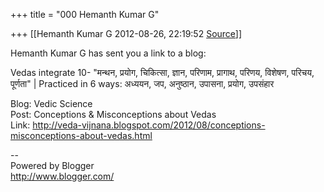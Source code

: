 +++
title = "000 Hemanth Kumar G"

+++
[[Hemanth Kumar G	2012-08-26, 22:19:52 [Source](https://groups.google.com/g/bvparishat/c/d3Jh1lhW7v0)]]



Hemanth Kumar G has sent you a link to a blog:  
  
Vedas integrate 10- "मन्थन, प्रयोग, चिकित्सा, ज्ञान, परिणाम, प्रागाथ, परिणय, विशेषण, परिचय, पूर्णता" \| Practiced in 6 ways: अध्ययन, जप, अनुष्ठान, उपासना, प्रयोग, उपसंहार  
  
Blog: Vedic Science  
Post: Conceptions & Misconceptions about Vedas  
Link: <http://veda-vijnana.blogspot.com/2012/08/conceptions-misconceptions-about-vedas.html>  
  
--  
Powered by Blogger  
<http://www.blogger.com/>  

